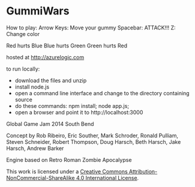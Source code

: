 GummiWars
=========

How to play:
Arrow Keys: Move your gummy
Spacebar: ATTACK!!!
Z: Change color

Red hurts Blue
Blue hurts Green
Green hurts Red

hosted at http://azurelogic.com

to run locally:
- download the files and unzip
- install node.js
- open a command line interface and change to the directory containing source
- do these commands: npm install; node app.js;
- open a browser and point it to http://localhost:3000

Global Game Jam 2014 South Bend

Concept by Rob Ribeiro, Eric Souther, Mark Schroder, Ronald Pulliam, Steven Schneider, Robert Thompson, Doug Harsch, Beth Harsch, Jake Harsch, Andrew Barker

Engine based on Retro Roman Zombie Apocalypse

This work is licensed under a [Creative Commons Attribution-NonCommercial-ShareAlike 4.0 International License](http://creativecommons.org/licenses/by-nc-sa/4.0/deed.en_US).


